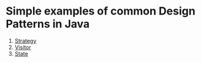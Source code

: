# Simple examples of common Design Patterns in Java

1. [Strategy](src/com/przedwojski/strategy)
1. [Visitor](src/com/przedwojski/visitor)
1. [State](src/com/przedwojski/state)